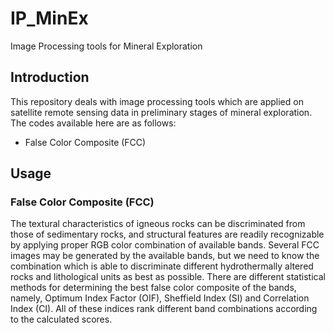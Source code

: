 # IP_MinEx
Image Processing tools for Mineral Exploration

## Introduction
This repository deals with image processing tools which are applied on satellite remote sensing data in preliminary stages of mineral exploration.
The codes available here are as follows:

* False Color Composite (FCC)

## Usage

### False Color Composite (FCC)
The textural characteristics of igneous rocks can be discriminated from those of sedimentary rocks, and structural features are readily recognizable by applying proper RGB color combination of available bands. Several FCC images may be generated by the available bands, but we need to know the combination which is able to discriminate different hydrothermally altered rocks and lithological units as best as possible. There are different statistical methods for determining the best false color composite of the bands, namely, Optimum Index Factor (OIF), Sheffield Index (SI) and Correlation Index (CI). All of these indices rank different band combinations according to the calculated scores.

